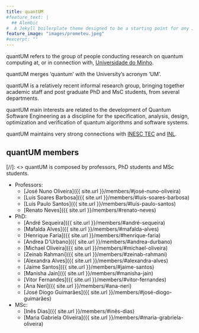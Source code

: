 ```yaml
---
title: quantUM
#feature_text: |
  ## Alembic
#  A Jekyll boilerplate theme designed to be a starting point for any Jekyll website
feature_image: "images/prometeu.jpeg"
#excerpt: ""
---
```


quantUM refers to the group of people conducting research on quantum computing at, or in connection
with, [Universidade do Minho](https://www.uminho.pt/PT).

quantUM merges ‘quantum’ with the University’s acronym ‘UM’.

quantUM is a relatively recent informal research group, bringing together academic staff and post
graduate PhD and MsC students, from several departments.

quantUM main interests are related to the development of Quantum Software Engineering as a
discipline for the specification, analysis, design, optimization and verification of quantum
algorithms and software systems.

quantUM maintains very strong connections with [INESC TEC](https://www.inesctec.pt/pt) and [INL](https://inl.int/).


## quantUM members

[//]: <> quantUM is composed by professors, PhD students and MSc students.

* Professors:
    * [José Nuno Oliveira]({{ site.url }}/members/#josé-nuno-oliveira)
    * [Luís Soares Barbosa]({{ site.url }}/members/#luís-soares-barbosa)
    * [Luís Paulo Santos]({{ site.url }}/members/#luís-paulo-santos)
    * [Renato Neves]({{ site.url }}/members/#renato-neves)
* PhD:
    * [André Sequeira]({{ site.url }}/members/#andré-sequeira)
    * [Mafalda Alves]({{ site.url }}/members/#mafalda-alves)
    * [Henrique Faria]({{ site.url }}/members/#henrique-faria)
    * [Andrea D'Urbano]({{ site.url }}/members/#andrea-durbano)
    * [Michael Oliveira]({{ site.url }}/members/#michael-oliveira)
    * [Zeinab Rahmani]({{ site.url }}/members/#zeinab-rahmani)
    * [Alexandra Alves]({{ site.url }}/members/#alexandra-alves)
    * [Jaime Santos]({{ site.url }}/members/#jaime-santos)
    * [Manisha Jain]({{ site.url }}/members/#manisha-jain)
    * [Vitor Fernandes]({{ site.url }}/members/#vitor-fernandes)
    * [Ana Neri]({{ site.url }}/members/#ana-neri)
    * [José Diogo Guimarães]({{ site.url }}/members/#josé-diogo-guimarães)
* MSc:
    * [Inês Dias]({{ site.url }}/members/#inês-dias)
    * [Maria Gabriela Oliveira]({{ site.url }}/members/#maria-grabriela-oliveira)
